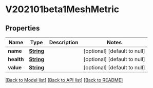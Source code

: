 # V202101beta1MeshMetric
## Properties

Name | Type | Description | Notes
------------ | ------------- | ------------- | -------------
**name** | [**String**](string.md) |  | [optional] [default to null]
**health** | [**String**](string.md) |  | [optional] [default to null]
**value** | [**String**](string.md) |  | [optional] [default to null]

[[Back to Model list]](../README.md#documentation-for-models) [[Back to API list]](../README.md#documentation-for-api-endpoints) [[Back to README]](../README.md)


